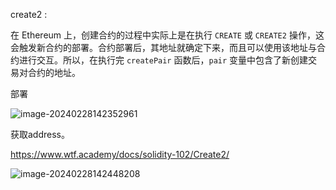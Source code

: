 create2 :

在 Ethereum 上，创建合约的过程中实际上是在执行 `CREATE` 或 `CREATE2` 操作，这会触发新合约的部署。合约部署后，其地址就确定下来，而且可以使用该地址与合约进行交互。所以，在执行完 `createPair` 函数后，`pair` 变量中包含了新创建交易对合约的地址。

部署

![image-20240228142352961](C:\Users\Administrator\AppData\Roaming\Typora\typora-user-images\image-20240228142352961.png)



获取address。

https://www.wtf.academy/docs/solidity-102/Create2/

![image-20240228142448208](C:\Users\Administrator\AppData\Roaming\Typora\typora-user-images\image-20240228142448208.png)